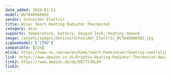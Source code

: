 ```yaml
---
date_added: 2020-01-13
model: WV704R0A0902
vendor: Schneider Electric
title: Wiser Smart Heating Radiator Thermostat
category: misc
supports: temperature, battery, keypad lock, heating demand
image: /assets/images/devices/Schneider_Electric_WV704R0A0902.jpg
zigbeemodel: ['iTRV']
compatible: [z2m]
mlink: https://www.se.com/ww/en/home/smart-home/wiser/heating-control/product.jsp
link: https://www.amazon.co.uk/Drayton-Heating-Radiator-Thermostat-Amazon/dp/B075GNG6QF
link2: https://www.amazon.de/dp/B077XJBL6H
link3: 
---
```

